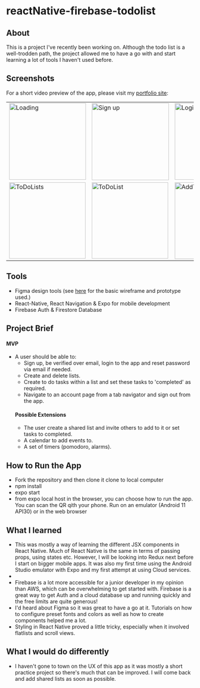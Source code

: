 # reactNative-firebase-todolist
<h2>About</h2>
<p>This is a project I've recently been working on.  Although the todo list is a well-trodden path, the project allowed me to have a go with and start learning a lot of tools I haven't used before.</p>

<h2>Screenshots</h2>
  <p>For a short video preview of the app, please visit my  <a href="https://g-dunlop.github.io/g-dunlop-portfolio-website/">portfolio site</a>:
   <table>
   <tr>
    <td>
      <img width="206" alt="Loading" src="https://user-images.githubusercontent.com/88304522/183431987-f23e99b0-ba10-4174-a892-afece88b2ea8.PNG">
    </td>
     <td>
       <img width="207" alt="Sign up" src="https://user-images.githubusercontent.com/88304522/183432217-40654ee1-722b-4dc6-acab-90e6e1f93244.PNG">
    </td>
     <td>
       <img width="206" alt="Login" src="https://user-images.githubusercontent.com/88304522/183432279-dfea59ee-f9cd-4896-b90f-25a3a134a1d4.PNG">
    </td>
   </tr>
    
   <tr>
     <td>
       <img width="205" alt="ToDoLists" src="https://user-images.githubusercontent.com/88304522/183432336-06eefae6-2841-451d-bb74-c558fde39bab.PNG">
    </td>
    <td>
      <img width="205" alt="ToDoList" src="https://user-images.githubusercontent.com/88304522/183432361-ec900599-1c7d-405c-91a4-6ab30d1bada6.PNG">
    </td>
    <td>
      <img width="206" alt="AddToDo" src="https://user-images.githubusercontent.com/88304522/183432387-3a59a282-3a8a-4cbe-9f9b-0ad03ebafa09.PNG">
    </td>
   </tr>
  </table>

<h2>Tools</h2>
<ul>
  <li>Figma design tools (see <a href="https://www.figma.com/file/VtdIdSTRVnJesQ4OQZmyf2/ToDoList?node-id=0%3A1" target="_blank">here</a> for the basic wireframe and prototype used.)</li>
  <li>React-Native, React Navigation & Expo for mobile development</li>
  <li>Firebase Auth & Firestore Database</li>
 </ul>
 
<h2>Project Brief</h2>

<h4>MVP</h4>
 <ul>
  <li>A user should be able to:
    <ul>
      <li>Sign up, be verified over email, login to the app and reset password via email if needed.</li>
      <li>Create and delete lists.</li>
      <li>Create to do tasks within a list and set these tasks to 'completed' as required.</li>
      <li>Navigate to an account page from a tab navigator and sign out from the app.</li>
    </ul>
  </li>
  
  <h4>Possible Extensions</h4>
 <ul>
  <li>The user create a shared list and invite others to add to it or set tasks to completed.</li>
  <li>A calendar to add events to.</li>
  <li>A set of timers (pomodoro, alarms).</li>
 </ul>
 </ul>
 
 <h2>How to Run the App</h2>
  <ul>
    <li>Fork the repository and then clone it clone to local computer</li>
    <li>npm install</li>
    <li>expo start</li>
    <li>from expo local host in the browser, you can choose how to run the app.  You can scan the QR qith your phone.  Run on an emulator (Android 11 API30) or in the web browser</li>
  </ul>
  
  <h2>What I learned</h2>
  <ul>
    <li>This was mostly a way of learning the different JSX components in React Native.  Much of React Native is the same in terms of passing props, using states etc.  However, I will be looking into Redux next before I start on bigger mobile apps.  It was also my first time using the Android Studio emulator with Expo and my first attempt at using Cloud services.  <li>
    <li>Firebase is a lot more accessible for a junior developer in my opinion than AWS, which can be overwhelming to get started with.  Firebase is a great way to get Auth and a cloud database up and running quickly and the free limits are quite generous!</li>
    <li>I'd heard about Figma so it was great to have a go at it.  Tutorials on how to configure preset fonts and colors as well as how to create components helped me a lot.</li>
    <li>Styling in React Native proved a little tricky, especially when it involved flatlists and scroll views.</li>
  </ul>
  
  <h2>What I would do differently</h2>
  <ul>
    <li>I haven't gone to town on the UX of this app as it was mostly a short practice project so there's much that can be improved.  I will come back and add shared lists as soon as possible. </li>
  </ul>
